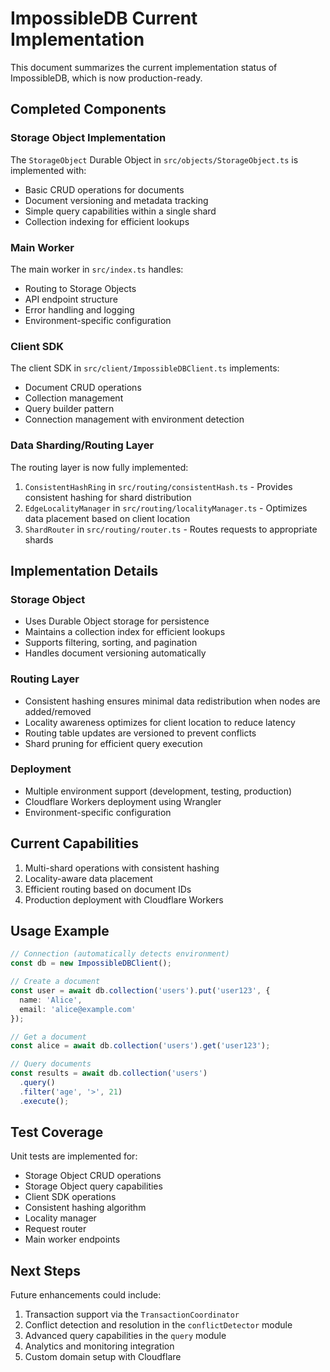 # ImpossibleDB Current Implementation

This document summarizes the current implementation status of ImpossibleDB, which is now production-ready.

## Completed Components

### Storage Object Implementation
The `StorageObject` Durable Object in `src/objects/StorageObject.ts` is implemented with:

- Basic CRUD operations for documents
- Document versioning and metadata tracking
- Simple query capabilities within a single shard
- Collection indexing for efficient lookups

### Main Worker
The main worker in `src/index.ts` handles:

- Routing to Storage Objects
- API endpoint structure
- Error handling and logging
- Environment-specific configuration

### Client SDK
The client SDK in `src/client/ImpossibleDBClient.ts` implements:

- Document CRUD operations
- Collection management
- Query builder pattern
- Connection management with environment detection

### Data Sharding/Routing Layer
The routing layer is now fully implemented:

1. `ConsistentHashRing` in `src/routing/consistentHash.ts` - Provides consistent hashing for shard distribution
2. `EdgeLocalityManager` in `src/routing/localityManager.ts` - Optimizes data placement based on client location
3. `ShardRouter` in `src/routing/router.ts` - Routes requests to appropriate shards

## Implementation Details

### Storage Object
- Uses Durable Object storage for persistence
- Maintains a collection index for efficient lookups
- Supports filtering, sorting, and pagination
- Handles document versioning automatically

### Routing Layer
- Consistent hashing ensures minimal data redistribution when nodes are added/removed
- Locality awareness optimizes for client location to reduce latency
- Routing table updates are versioned to prevent conflicts
- Shard pruning for efficient query execution

### Deployment
- Multiple environment support (development, testing, production)
- Cloudflare Workers deployment using Wrangler
- Environment-specific configuration

## Current Capabilities

1. Multi-shard operations with consistent hashing
2. Locality-aware data placement
3. Efficient routing based on document IDs
4. Production deployment with Cloudflare Workers

## Usage Example

```typescript
// Connection (automatically detects environment)
const db = new ImpossibleDBClient();

// Create a document
const user = await db.collection('users').put('user123', { 
  name: 'Alice', 
  email: 'alice@example.com' 
});

// Get a document
const alice = await db.collection('users').get('user123');

// Query documents
const results = await db.collection('users')
  .query()
  .filter('age', '>', 21)
  .execute();
```

## Test Coverage

Unit tests are implemented for:
- Storage Object CRUD operations
- Storage Object query capabilities
- Client SDK operations
- Consistent hashing algorithm
- Locality manager
- Request router
- Main worker endpoints

## Next Steps

Future enhancements could include:
1. Transaction support via the `TransactionCoordinator`
2. Conflict detection and resolution in the `conflictDetector` module
3. Advanced query capabilities in the `query` module
4. Analytics and monitoring integration
5. Custom domain setup with Cloudflare
